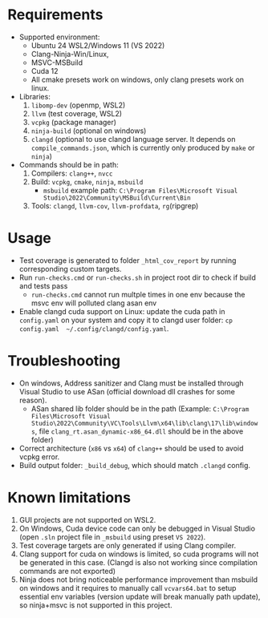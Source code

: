 # Requirements
- Supported environment: 
    - Ubuntu 24 WSL2/Windows 11 (VS 2022)
    - Clang-Ninja-Win/Linux, 
    - MSVC-MSBuild
    - Cuda 12
    - All cmake presets work on windows, only clang presets work on linux.
- Libraries: 
    1. `libomp-dev` (openmp, WSL2) 
    1. `llvm` (test coverage, WSL2)
    1. `vcpkg` (package manager)
    1. `ninja-build` (optional on windows)
    1. `clangd` (optional to use clangd language server. It depends on `compile_commands.json`, which is currently only produced by `make` or `ninja`)
- Commands should be in path: 
    1. Compilers: `clang++`, `nvcc`
    1. Build: `vcpkg`, `cmake`, `ninja`, `msbuild`
        - `msbuild` example path: `C:\Program Files\Microsoft Visual Studio\2022\Community\MSBuild\Current\Bin`
    1. Tools: `clangd`, `llvm-cov`, `llvm-profdata`, `rg`(ripgrep)

# Usage
- Test coverage is generated to folder `_html_cov_report` by running corresponding custom targets.
- Run `run-checks.cmd` or `run-checks.sh` in project root dir to check if build and tests pass
    - `run-checks.cmd` cannot run multple times in one env because the msvc env will polluted clang asan env
- Enable clangd cuda support on Linux: update the cuda path in `config.yaml` on your system and copy it to clangd user folder: `cp config.yaml  ~/.config/clangd/config.yaml`. 

# Troubleshooting
- On windows, Address sanitizer and Clang must be installed through Visual Studio to use ASan (official download dll crashes for some reason). 
    - ASan shared lib folder should be in the path (Example: `C:\Program Files\Microsoft Visual Studio\2022\Community\VC\Tools\Llvm\x64\lib\clang\17\lib\windows`, file `clang_rt.asan_dynamic-x86_64.dll` should be in the above folder)
- Correct architecture (`x86` vs `x64`)  of `clang++` should be used to avoid vcpkg error. 
- Build output folder: `_build_debug`, which should match `.clangd` config. 

# Known limitations
1. GUI projects are not supported on WSL2.
1. On Windows, Cuda device code can only be debugged in Visual Studio (open `.sln` project file in `_msbuild` using preset `VS 2022`).
1. Test coverage targets are only generated if using Clang compiler.
1. Clang support for cuda on windows is limited, so cuda programs will not be generated in this case. (Clangd is also not working since compilation commands are not exported)
1. Ninja does not bring noticeable performance improvement than msbuild on windows and it requires to manually
call `vcvars64.bat` to setup essential env variables (version update will break manually path update), so ninja+msvc is not supported in this project.